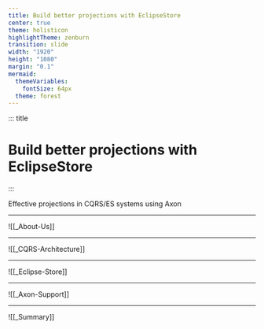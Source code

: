 ```yaml
---
title: Build better projections with EclipseStore
center: true
theme: holisticon
highlightTheme: zenburn
transition: slide
width: "1920"
height: "1080"
margin: "0.1"
mermaid:
  themeVariables:
    fontSize: 64px
  theme: forest
---
```

<!-- slide template="[[tpl-title]]" bg="" -->

::: title
# Build better projections with EclipseStore
:::

Effective projections in CQRS/ES systems using Axon

---

![[_About-Us]]

---

![[_CQRS-Architecture]]

---

![[_Eclipse-Store]]

---

![[_Axon-Support]]

---

![[_Summary]]

